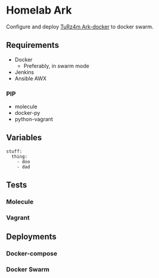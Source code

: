 # Homelab Ark

Configure and deploy [TuRz4m Ark-docker](https://github.com/TuRz4m/Ark-docker) to docker swarm.

## Requirements
* Docker
  * Preferably, in swarm mode
* Jenkins
* Ansible AWX

### PIP
* molecule
* docker-py
* python-vagrant

## Variables
```
stuff:
  thing:
    - doo
    - dad
```

## Tests

### Molecule

### Vagrant

## Deployments

### Docker-compose

### Docker Swarm

